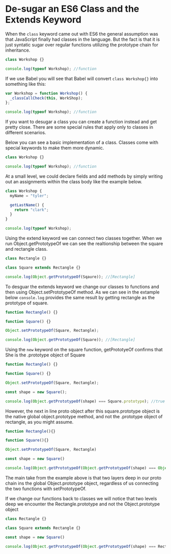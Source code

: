 # De-sugar an ES6 Class and the Extends Keyword

When the `class` keyword came out with ES6 the general assumption was that JavaScript finally had classes in the language. But the fact is that it is just syntatic sugar over regular functions utilizing the prototype chain for inheritance.

```js
class Workshop {}

console.log(typeof Workshop); //function
```

If we use Babel you will see that Babel will convert `class Workshop{}` into something like this:

```js
var Workshop = function Workshop() {
  _classCallCheck(this, WorkShop);
};

console.log(typeof Workshop); //function
```

If you want to desugar a class you can create a function instead and get pretty close. There are some special rules that apply only to classes in different scenarios.

Below you can see a basic implementation of a class. Classes come with special keywords to make them more dynamic.

```js
class Workshop {}

console.log(typeof Workshop); //function
```

At a small level, we could declare fields and add methods by simply writing out an assignments within the class body like the example below.

```js
class Workshop {
  myName = "tyler";

  getLastName() {
    return "clark";
  }
}

console.log(typeof Workshop);
```

Using the extend keyword we can connect two classes together. When we run Object.getPrototypeOf we can see the realtionship between the square and rectangle class.

```js
class Rectangle {}

class Square extends Rectangle {}

console.log(Object.getPrototypeOf(Sqaure)); //[Rectangle]
```

To desguar the extends keyword we change our classes to functions and then using Object.setPrototypeOf method. As we can see in the extample below `console.log` provides the same result by getting rectangle as the prototype of square.

```js
function Rectangle() {}

function Square() {}

Object.setPrototypeOf(Square, Rectangle);

console.log(Object.getPrototypeOf(Square)); //[Rectangle]
```

Using the `new` keyword on the square function, getPrototyeOf confirms that She is the .prototype object of Square

```js
function Rectangle() {}

function Square() {}

Object.setPrototypeOf(Square, Rectangle);

const shape = new Square();

console.log(Object.getPrototypeOf(shape) === Square.prototype); //true
```

However, the next in line proto object after this square.prototype object is the native global object.prototype method, and not the .prototype object of rectangle, as you might assume.

```js
function Rectangle(){}

function Square(){}

Object.setPrototypeOf(Square, Rectangle)

const shape = new Square()

console.log(Object.getPrototypeOf(Object.getPrototypeOf(shape) === Object.prototype) //true
```

The main take from the example above is that two layers deep in our proto chain ins the global Object.prototype object, regardless of us connecting the two functions with setPrototypeOf.

If we change our functions back to classes we will notice that two levels deep we encounter the Rectangle.prototype and not the Object.prototype object

```js
class Rectangle {}

class Square extends Rectangle {}

const shape = new Square()

console.log(Object.getPrototypeOf(Object.getPrototypeOf(shape) === Rectangle.prototype) //true
```
